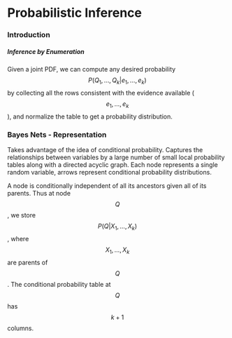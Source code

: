 # Probabilistic Inference

### Introduction

##### Inference by Enumeration

Given a joint PDF, we can compute any desired probability $$P(Q_1, \ldots, Q_k | e_1, \ldots, e_k)$$ by collecting all the rows consistent with the evidence available ($$e_1, \ldots, e_k$$), and normalize the table to get a probability distribution.



### Bayes Nets - Representation

Takes advantage of the idea of conditional probability. Captures the relationships between variables by a large number of small local probability tables along with a directed acyclic graph. Each node represents a single random variable, arrows represent conditional probability distributions. 

A node is conditionally independent of all its ancestors given all of its parents. Thus at node $$Q$$, we store $$P(Q|X_1, \ldots, X_k)$$, where $$X_1, \ldots, X_k$$ are parents of $$Q$$. The conditional probability table at $$Q$$ has $$k+1$$ columns.







